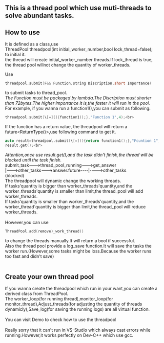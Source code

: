 ## This is a thread pool which use muti-threads to solve abundant tasks.<br>

## How to use
It is defined as a class,use<br>
ThreadPool threadpool(int initial_worker_number,bool lock_thread=false);<br>
to initial it.<br>
the thread will create initial_worker_number threads.If lock_thread is true, the thread pool willnot change the quantity of worker_threads.<br>

Use 
```C++
threadpool.submit(F&& Function,string Discription,short Importance) 
```
to submit tasks to thread_pool.<br>
*The Function must be packaged by lambda.The Discription must shorter than 72bytes.The higher importance it is,the faster it will run in the pool.* <br>
For example, if you wanna run a function1(),you can submit as following.<br>
```C++
threadpool.submit(\[=](){function1();},"Function 1",4);<br>
```
If the function has a return value, the threadpool will return a future<ReturnType()>,use following command to get it.<br>
```C++
auto result=threadpool.submit(\[=](){return function1();},"Fcuntion 1",4);<br>
result.get();<br>
```
*Attention,once use result.get(),and the task didn't finish,the thread will be blocked until the task finish.* <br>
submit_task--->thread_pool_running--->get_answer<br>
     |--->other_tasks--->answer.future----|---->other_tasks<br>
                              (blocked)<br>
The threadpool will dynamic change the working threads.<br>
If tasks'quantity is bigger than worker_threads'quantity,and the worker_threads'quantity is smaller than limit,the thread_pool will add worker_threads.<br>
If tasks'quantity is smaller than worker_threads'quantity,and the worker_thread'quantity is bigger than limit,the thread_pool will reduce worker_threads.<br>
<br>
However,you can use 
```C++
ThreadPool.add(remove)_work_thread()
```
to change the threads manually.It will return a bool if successful.<br>
Also the thread pool provide a log_save function.It will save the tasks the worker run.(However,some tasks might be loss.Because the worker runs too fast and didn't save)<br>
<br>
## Create your own thread pool
If you wanna create the threadpool which run in your want,you can create a derived class from ThreadPool.<br>
The worker_loop(for running thread),monitor_loop(for monitor_thread),Adjust_threads(for adjusting the quantity of threads dynamicly),Save_log(for saving the running logs) are all virtual function.<br>
<br>
You can visit Demo to check how to use the threadpool<br>
<br>
Really sorry that it can't run in VS-Studio which always cast errors while running.However,it works perfectly on Dev-C++ which use gcc.<br>






